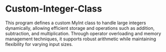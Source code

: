 # Custom-Integer-Class
This program defines a custom MyInt class to handle large integers dynamically, allowing efficient storage and operations such as addition, subtraction, and multiplication. Through operator overloading and memory management techniques, it supports robust arithmetic while maintaining flexibility for varying input sizes.

